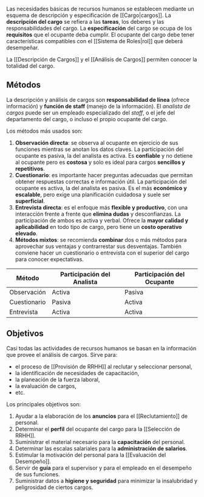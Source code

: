 Las necesidades básicas de recursos humanos se establecen mediante un esquema de descripción y especificación de [[Cargo|cargos]]. La **descripción del cargo** se refiera a las **tareas**, los deberes y las responsabilidades del cargo. La **especificación** del cargo se ocupa de los **requisitos** que el ocupante deba cumplir. El ocupante del cargo debe tener características compatibles con el [[Sistema de Roles|rol]] que deberá desempeñar. 

La [[Descripción de Cargos]] y el [[Análisis de Cargos]] permiten conocer la totalidad del cargo.

## Métodos

La descripción y análisis de cargos son **responsabilidad de línea** (ofrece información) y **función de staff** (manejo de la información). El *analista de cargos* puede ser un empleado especializado del *staff*, o el jefe del departamento del cargo, o incluso el propio ocupante del cargo.

Los métodos más usados son:
1. **Observación directa**: se observa al ocupante en ejercicio de sus funciones mientras se anotan los datos claves. La participación del ocupante es pasiva, la del analista es activa. Es **confiable** y no detiene al ocupante pero es **costosa** y solo es ideal para cargos **sencillos y repetitivos**. 
2. **Cuestionario**: es importante hacer preguntas adecuadas que permitan obtener respuestas correctas e información útil. La participación del ocupante es activa, la del analista es pasiva. Es el más **económico y escalable**, pero exige una planificación cuidadosa y suele ser **superficial**.
3. **Entrevista directa**: es el enfoque más **flexible y productivo**, con una interacción frente a frente que **elimina dudas** y desconfianzas. La participación de ambos es activa y verbal. Ofrece la **mayor calidad y aplicabilidad** en todo tipo de cargo, pero tiene un **costo operativo elevado**.
4. **Métodos mixtos**: se recomienda **combinar** dos o más métodos para aprovechar sus ventajas y contrarrestar sus desventajas. También conviene hacer un cuestionario o entrevista con el superior del cargo para conocer expectativas.

| Método       | Participación del Analista | Participación del Ocupante |
| ------------ | -------------------------- | -------------------------- |
| Observación  | Activa                     | Pasiva                     |
| Cuestionario | Pasiva                     | Activa                     |
| Entrevista   | Activa                     | Activa                     |

## Objetivos

Casi todas las actividades de recursos humanos se basan en la información que provee el análisis de cargos. Sirve para:
- el proceso de [[Provisión de RRHH]] al reclutar y seleccionar personal, 
- la identificación de necesidades de capacitación,
- la planeación de la fuerza laboral,
- la evaluación de cargos,
- etc.

Los principales objetivos son:
1. Ayudar a la elaboración de los **anuncios** para el [[Reclutamiento]] de personal.
2. Determinar el **perfil** del ocupante del cargo para la [[Selección de RRHH]].
3. Suministrar el material necesario para la **capacitación** del personal.
4. Determinar las escalas salariales para la **administración de salarios**.
5. Estimular la motivación del personal para la [[Evaluación del Desempeño]].
6. Servir de **guía** para el supervisor y para el empleado en el desempeño de sus funciones.
7. Suministrar datos a **higiene y seguridad** para minimizar la insalubridad y peligrosidad de ciertos cargos.
